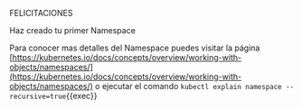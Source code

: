 FELICITACIONES

Haz creado tu primer Namespace

Para conocer mas detalles del Namespace puedes visitar la página [https://kubernetes.io/docs/concepts/overview/working-with-objects/namespaces/](https://kubernetes.io/docs/concepts/overview/working-with-objects/namespaces/) o ejecutar el comando `kubectl explain namespace --recursive=true`{{exec}}
